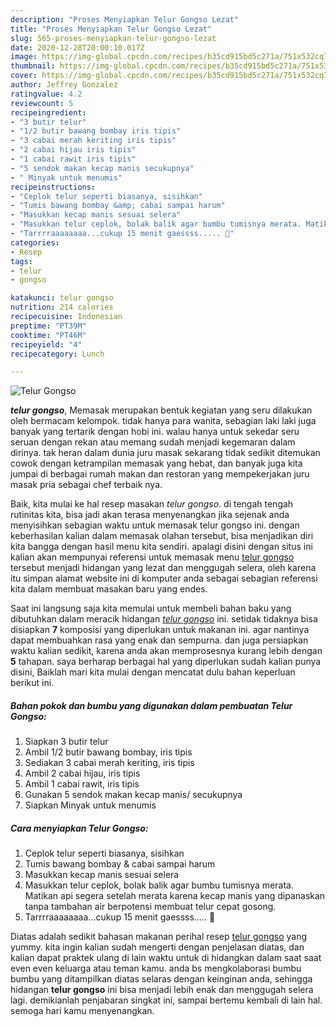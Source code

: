 ```yaml
---
description: "Proses Menyiapkan Telur Gongso Lezat"
title: "Proses Menyiapkan Telur Gongso Lezat"
slug: 565-proses-menyiapkan-telur-gongso-lezat
date: 2020-12-28T20:00:10.017Z
image: https://img-global.cpcdn.com/recipes/b35cd915bd5c271a/751x532cq70/telur-gongso-foto-resep-utama.jpg
thumbnail: https://img-global.cpcdn.com/recipes/b35cd915bd5c271a/751x532cq70/telur-gongso-foto-resep-utama.jpg
cover: https://img-global.cpcdn.com/recipes/b35cd915bd5c271a/751x532cq70/telur-gongso-foto-resep-utama.jpg
author: Jeffrey Gonzalez
ratingvalue: 4.2
reviewcount: 5
recipeingredient:
- "3 butir telur"
- "1/2 butir bawang bombay iris tipis"
- "3 cabai merah keriting iris tipis"
- "2 cabai hijau iris tipis"
- "1 cabai rawit iris tipis"
- "5 sendok makan kecap manis secukupnya"
- " Minyak untuk menumis"
recipeinstructions:
- "Ceplok telur seperti biasanya, sisihkan"
- "Tumis bawang bombay &amp; cabai sampai harum"
- "Masukkan kecap manis sesuai selera"
- "Masukkan telur ceplok, bolak balik agar bumbu tumisnya merata. Matikan api segera setelah merata karena kecap manis yang dipanaskan tanpa tambahan air berpotensi membuat telur cepat gosong."
- "Tarrrraaaaaaaa...cukup 15 menit gaessss..... 🤭"
categories:
- Resep
tags:
- telur
- gongso

katakunci: telur gongso 
nutrition: 214 calories
recipecuisine: Indonesian
preptime: "PT39M"
cooktime: "PT46M"
recipeyield: "4"
recipecategory: Lunch

---
```



![Telur Gongso](https://img-global.cpcdn.com/recipes/b35cd915bd5c271a/751x532cq70/telur-gongso-foto-resep-utama.jpg)

<b><i>telur gongso</i></b>, Memasak merupakan bentuk kegiatan yang seru dilakukan oleh bermacam kelompok. tidak hanya para wanita, sebagian laki laki juga banyak yang tertarik dengan hobi ini. walau hanya untuk sekedar seru seruan dengan rekan atau memang sudah menjadi kegemaran dalam dirinya. tak heran dalam dunia juru masak sekarang tidak sedikit ditemukan cowok dengan ketrampilan memasak yang hebat, dan banyak juga kita jumpai di berbagai rumah makan dan restoran yang mempekerjakan juru masak pria sebagai chef terbaik nya.



Baik, kita mulai ke hal resep masakan <i>telur gongso</i>. di tengah tengah rutinitas kita, bisa jadi akan terasa menyenangkan jika sejenak anda menyisihkan sebagian waktu untuk memasak telur gongso ini. dengan keberhasilan kalian dalam memasak olahan tersebut, bisa menjadikan diri kita bangga dengan hasil menu kita sendiri. apalagi disini dengan situs ini kalian akan mempunyai referensi untuk memasak menu <u>telur gongso</u> tersebut menjadi hidangan yang lezat dan menggugah selera, oleh karena itu simpan alamat website ini di komputer anda sebagai sebagian referensi kita dalam membuat masakan baru yang endes.


Saat ini langsung saja kita memulai untuk membeli bahan baku yang dibutuhkan dalam meracik hidangan <u><i>telur gongso</i></u> ini. setidak tidaknya bisa disiapkan <b>7</b> komposisi yang diperlukan untuk makanan ini. agar nantinya dapat membuahkan rasa yang enak dan sempurna. dan juga persiapkan waktu kalian sedikit, karena anda akan memprosesnya kurang lebih dengan <b>5</b> tahapan. saya berharap berbagai hal yang diperlukan sudah kalian punya disini, Baiklah mari kita mulai dengan mencatat dulu bahan keperluan berikut ini.

<!--inarticleads1-->

##### Bahan pokok dan bumbu yang digunakan dalam pembuatan Telur Gongso:

1. Siapkan 3 butir telur
1. Ambil 1/2 butir bawang bombay, iris tipis
1. Sediakan 3 cabai merah keriting, iris tipis
1. Ambil 2 cabai hijau, iris tipis
1. Ambil 1 cabai rawit, iris tipis
1. Gunakan 5 sendok makan kecap manis/ secukupnya
1. Siapkan  Minyak untuk menumis




<!--inarticleads2-->

##### Cara menyiapkan Telur Gongso:

1. Ceplok telur seperti biasanya, sisihkan
1. Tumis bawang bombay &amp; cabai sampai harum
1. Masukkan kecap manis sesuai selera
1. Masukkan telur ceplok, bolak balik agar bumbu tumisnya merata. Matikan api segera setelah merata karena kecap manis yang dipanaskan tanpa tambahan air berpotensi membuat telur cepat gosong.
1. Tarrrraaaaaaaa...cukup 15 menit gaessss..... 🤭




Diatas adalah sedikit bahasan makanan perihal resep <u>telur gongso</u> yang yummy. kita ingin kalian sudah mengerti dengan penjelasan diatas, dan kalian dapat praktek ulang di lain waktu untuk di hidangkan dalam saat saat even even keluarga atau teman kamu. anda bs mengkolaborasi bumbu bumbu yang ditampilkan diatas selaras dengan keinginan anda, sehingga hidangan <b>telur gongso</b> ini bisa menjadi lebih enak dan menggugah selera lagi. demikianlah penjabaran singkat ini, sampai bertemu kembali di lain hal. semoga hari kamu menyenangkan.
